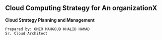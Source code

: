 ## Cloud Computing Strategy for An organizationX

__Cloud Strategy Planning and Management__



    Prepared by: OMER MAHGOUB KHALID HAMAD
    Sr. Cloud Architect


 

